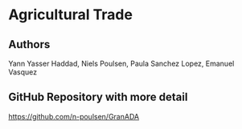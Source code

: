 # Agricultural Trade

## Authors

Yann Yasser Haddad, Niels Poulsen, Paula Sanchez Lopez, Emanuel Vasquez

## GitHub Repository with more detail

https://github.com/n-poulsen/GranADA
